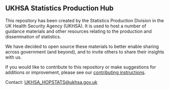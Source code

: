 ## UKHSA Statistics Production Hub

This repository has been created by the Statistics Production Division in the UK Health Security Agency (UKHSA). It is used to host a number of guidance materials and other resources relating to the production and dissemination of statistics. 

We have decided to open source these materials to better enable sharing across government (and beyond), and to invite others to share their insights with us. 

If you would like to contribute to this repository or make suggestions for additions or improvement, please see our [contributing instructions](/CONTRIBUTING.md).

Contact: <UKHSA_HOPSTATS@ukhsa.gov.uk>
